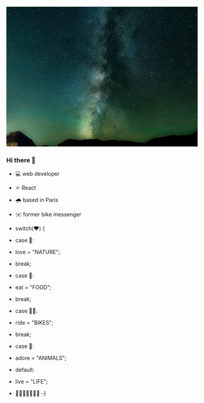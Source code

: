 ![Cover](https://github.com/Pascal-La/Pascal-La/blob/main/img/cover.jpg)

### Hi there 👋

 - 💻 web developer
 - ⚛️ React
 - 🌧️ based in Paris
 - ✉️ former bike messenger

- switch(❤️) {
-   case 🌱:
-    love = "NATURE";
-    break;
-  case 🍜:
-    eat = "FOOD";
-    break;
-  case 🚴🏻:
-    ride = "BIKES";
-    break;
-  case 🦉:
-    adore = "ANIMALS";
-  default:
-    live = "LIFE";
-    👶👦🧑👨👨‍🦳👴
-}

<!--
**Pascal-La/Pascal-La** is a ✨ _special_ ✨ repository because its `README.md` (this file) appears on your GitHub profile.

Here are some ideas to get you started:
-->
